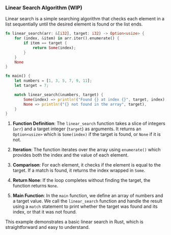 ### Linear Search Algorithm (WIP)

Linear search is a simple searching algorithm that checks each element in a list sequentially until the desired element is found or the list ends.

```rust
fn linear_search(arr: &[i32], target: i32) -> Option<usize> {
    for (index, &item) in arr.iter().enumerate() {
        if item == target {
            return Some(index);
        }
    }
    None
}

fn main() {
    let numbers = [1, 3, 5, 7, 9, 11];
    let target = 7;

    match linear_search(&numbers, target) {
        Some(index) => println!("Found {} at index {}", target, index),
        None => println!("{} not found in the array", target),
    }
}
```

1. **Function Definition**: The `linear_search` function takes a slice of integers (`arr`) and a target integer (`target`) as arguments. It returns an `Option<usize>` which is `Some(index)` if the target is found, or `None` if it is not.

2. **Iteration**: The function iterates over the array using `enumerate()` which provides both the index and the value of each element.

3. **Comparison**: For each element, it checks if the element is equal to the target. If a match is found, it returns the index wrapped in `Some`.

4. **Return None**: If the loop completes without finding the target, the function returns `None`.

5. **Main Function**: In the `main` function, we define an array of numbers and a target value. We call the `linear_search` function and handle the result using a `match` statement to print whether the target was found and its index, or that it was not found.

This example demonstrates a basic linear search in Rust, which is straightforward and easy to understand.